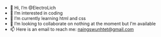 - 👋 Hi, I’m @ElectroLich
- 👀 I’m interested in coding
- 🌱 I’m currently learning html and css
- 💞️ I’m looking to collaborate on nothing at the moment but I'm available
- 📫 Here is an email to reach me: naingswunhtet@gmail.com

<!---
Psst! I like fruits!.. and games too!.. and many more!
--->
